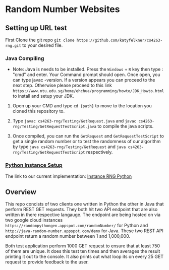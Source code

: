 # Random Number Websites

## Setting up URL test

 First Clone the git repo `git clone https://github.com/katyfelkner/cs4263-rng.git` to your desired file.

### Java Compiling

- Note: Java is needs to be installed. Press the `Windows` + `R` key then type : "cmd" and enter. Your Command prompt should open. Once open, you can type javac -version. If a version appears you can proceed to the next step. Otherwise please proceed to this link `https://www.ntu.edu.sg/home/ehchua/programming/howto/JDK_Howto.html` to install and setup your JDK.

1) Open up your CMD and type `cd {path}` to move to the location you cloned this repository to.

2) Type `javac cs4263-rng/Testing/GetRequest.java` and `javac cs4263-rng/Testing/GetRequestTestScript.java` to compile the java scripts.

3) Once compiled, you can run the `GetRequest` and `GetRequestTestScript` to get a single random number or to test the randomness of our algorithm by type `java cs4263-rng/Testing/GetRequest` and `java cs4263-rng/Testing/GetRequestTestScript` respectively. 

### [Python Instance Setup](https://github.com/katyfelkner/cs4263-rng/blob/master/PythonInstance/Setup.md "Python Instance Setup")
The link to our current implementation: [Instance RNG Python](http://35.238.165.97:5000/ "Instance RNG Python")
 
 ## Overview

This repo concists of two clients one written in Python the other in Java that perform REST GET requests. They both hit two API endpoint that are also written in there respective langauge. The endpoint are being hosted on via two google cloud instances `https://randompythongen.appspot.com/randomNumber/` for Python and `http://java-random-number.appspot.com/demo` for Java. These two REST API endpoint return a random number between 1 and 1,000,000.

Both test application perform 1000 GET request to ensure that at least 750 of them are unique. It does this test ten times and then averages the result printing it out to the console. It also prints out what loop its on every 25 GET request to provide feedback to the user.
